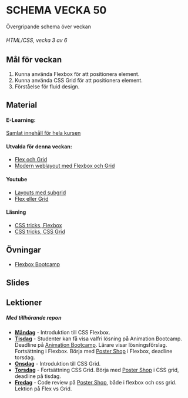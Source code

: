 # SCHEMA VECKA 50
Övergripande schema över veckan

###### HTML/CSS, vecka 3 av 6

## Mål för veckan
1. Kunna använda Flexbox för att positionera element.
2. Kunna använda CSS Grid för att positionera element.
3. Förståelse för fluid design.

## Material
#### E-Learning:
[Samlat innehåll för hela kursen](https://github.com/Lexicon-frontend-2024-2025/e-learning)
#### Utvalda för denna veckan:
* [Flex och Grid](https://app.pluralsight.com/ilx/video-courses/8931e14f-58e5-4a59-b8c1-d8d1ddfd3ba8/d2a4ec94-25d5-477c-8236-9060e8a41486/b01972be-21c7-4258-ab7b-fdfac3d0414b)
* [Modern weblayout med Flexbox och Grid](https://app.pluralsight.com/library/courses/modern-web-layout-flexbox-css-grid/table-of-contents)
#### Youtube
* [Layouts med subgrid](https://www.youtube.com/watch?v=IIQa9f0REtM)
* [Flex eller Grid](https://www.youtube.com/watch?v=3elGSZSWTbM)

#### Läsning
* [CSS tricks, Flexbox](https://css-tricks.com/snippets/css/a-guide-to-flexbox/)
* [CSS tricks, CSS Grid](https://css-tricks.com/snippets/css/complete-guide-grid/)
## Övningar
* [Flexbox Bootcamp](https://github.com/Lexicon-frontend-2024-2025/flexbox-bootcamp/)
## Slides

## Lektioner
##### Med tillhörande repon
* **[Måndag]()** - Introduktion till CSS Flexbox.
* **[Tisdag]()** - Studenter kan få visa valfri lösning på Animation Bootcamp. Deadline på [Animation Bootcamp](https://github.com/Lexicon-frontend-2024-2025/animation-bootcamp). Lärare visar lösningsförslag. Fortsättning i Flexbox. Börja med [Poster Shop]() i Flexbox, deadline torsdag.
* **[Onsdag]()** - Introduktion till CSS Grid.
* **[Torsdag]()** - Fortsättning CSS Grid. Börja med [Poster Shop]() i CSS grid, deadline på tisdag.
* **[Fredag]()** - Code review på [Poster Shop](), både i flexbox och css grid. Lektion på Flex vs Grid.
